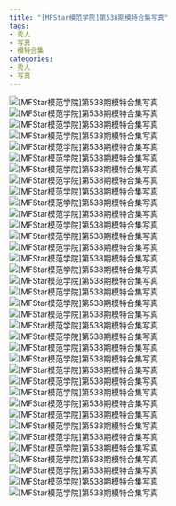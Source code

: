 ```yaml
---
title: "[MFStar模范学院]第538期模特合集写真"
tags: 
- 秀人
- 写真
- 模特合集
categories:
- 秀人
- 写真
---
```


![[MFStar模范学院]第538期模特合集写真](https://img.ilovese.xyz/1734708723457.webp)
![[MFStar模范学院]第538期模特合集写真](https://img.ilovese.xyz/1734708725425.webp)
![[MFStar模范学院]第538期模特合集写真](https://img.ilovese.xyz/1734708727693.webp)
![[MFStar模范学院]第538期模特合集写真](https://img.ilovese.xyz/1734708729259.webp)
![[MFStar模范学院]第538期模特合集写真](https://img.ilovese.xyz/1734708731230.webp)
![[MFStar模范学院]第538期模特合集写真](https://img.ilovese.xyz/1734708733071.webp)
![[MFStar模范学院]第538期模特合集写真](https://img.ilovese.xyz/1734708735139.webp)
![[MFStar模范学院]第538期模特合集写真](https://img.ilovese.xyz/1734708736513.webp)
![[MFStar模范学院]第538期模特合集写真](https://img.ilovese.xyz/1734708738623.webp)
![[MFStar模范学院]第538期模特合集写真](https://img.ilovese.xyz/1734708740403.webp)
![[MFStar模范学院]第538期模特合集写真](https://img.ilovese.xyz/1734708742501.webp)
![[MFStar模范学院]第538期模特合集写真](https://img.ilovese.xyz/1734708744661.webp)
![[MFStar模范学院]第538期模特合集写真](https://img.ilovese.xyz/1734708747201.webp)
![[MFStar模范学院]第538期模特合集写真](https://img.ilovese.xyz/1734708749200.webp)
![[MFStar模范学院]第538期模特合集写真](https://img.ilovese.xyz/1734708750803.webp)
![[MFStar模范学院]第538期模特合集写真](https://img.ilovese.xyz/1734708752509.webp)
![[MFStar模范学院]第538期模特合集写真](https://img.ilovese.xyz/1734708754052.webp)
![[MFStar模范学院]第538期模特合集写真](https://img.ilovese.xyz/1734708756313.webp)
![[MFStar模范学院]第538期模特合集写真](https://img.ilovese.xyz/1734708757974.webp)
![[MFStar模范学院]第538期模特合集写真](https://img.ilovese.xyz/1734708759607.webp)
![[MFStar模范学院]第538期模特合集写真](https://img.ilovese.xyz/1734708761682.webp)
![[MFStar模范学院]第538期模特合集写真](https://img.ilovese.xyz/1734708763607.webp)
![[MFStar模范学院]第538期模特合集写真](https://img.ilovese.xyz/1734708765653.webp)
![[MFStar模范学院]第538期模特合集写真](https://img.ilovese.xyz/1734708767700.webp)
![[MFStar模范学院]第538期模特合集写真](https://img.ilovese.xyz/1734708769688.webp)
![[MFStar模范学院]第538期模特合集写真](https://img.ilovese.xyz/1734708772103.webp)
![[MFStar模范学院]第538期模特合集写真](https://img.ilovese.xyz/1734708774152.webp)
![[MFStar模范学院]第538期模特合集写真](https://img.ilovese.xyz/1734708776035.webp)
![[MFStar模范学院]第538期模特合集写真](https://img.ilovese.xyz/1734708777957.webp)
![[MFStar模范学院]第538期模特合集写真](https://img.ilovese.xyz/1734708780111.webp)
![[MFStar模范学院]第538期模特合集写真](https://img.ilovese.xyz/1734708782111.webp)
![[MFStar模范学院]第538期模特合集写真](https://img.ilovese.xyz/1734708784420.webp)
![[MFStar模范学院]第538期模特合集写真](https://img.ilovese.xyz/1734708786496.webp)
![[MFStar模范学院]第538期模特合集写真](https://img.ilovese.xyz/1734708788142.webp)
![[MFStar模范学院]第538期模特合集写真](https://img.ilovese.xyz/1734708790739.webp)
![[MFStar模范学院]第538期模特合集写真](https://img.ilovese.xyz/1734708792866.webp)
